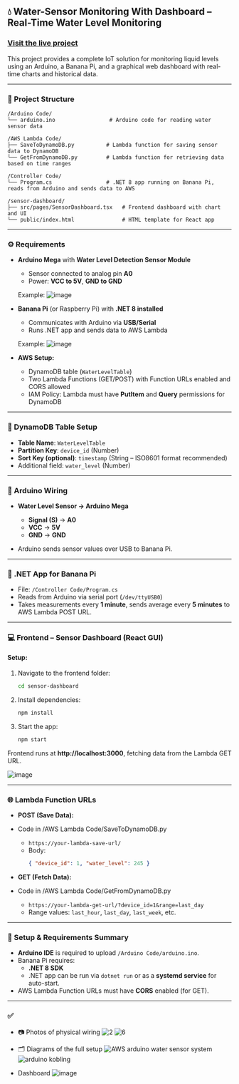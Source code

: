 ## 💧 Water-Sensor Monitoring With Dashboard – Real-Time Water Level Monitoring
### [Visit the live project](https://iot.bjorgeh.org)
This project provides a complete IoT solution for monitoring liquid levels using an Arduino, a Banana Pi, and a graphical web dashboard with real-time charts and historical data.

---

### 📁 Project Structure

```
/Arduino Code/
└── arduino.ino                 # Arduino code for reading water sensor data

/AWS Lambda Code/
├── SaveToDynamoDB.py          # Lambda function for saving sensor data to DynamoDB
└── GetFromDynamoDB.py         # Lambda function for retrieving data based on time ranges

/Controller Code/
└── Program.cs                 # .NET 8 app running on Banana Pi, reads from Arduino and sends data to AWS

/sensor-dashboard/
├── src/pages/SensorDashboard.tsx   # Frontend dashboard with chart and UI
└── public/index.html               # HTML template for React app
```

---

### ⚙️ Requirements

- **Arduino Mega** with **Water Level Detection Sensor Module**
  - Sensor connected to analog pin **A0**
  - Power: **VCC to 5V**, **GND to GND**
  
  Example:
  ![image](https://github.com/user-attachments/assets/0958f8a3-af73-4b40-9f7f-a69934fc5779)

- **Banana Pi** (or Raspberry Pi) with **.NET 8 installed**
  - Communicates with Arduino via **USB/Serial**
  - Runs .NET app and sends data to AWS Lambda
  
  Example:
  ![image](https://github.com/user-attachments/assets/192584b7-d572-49eb-9c57-8f5794b2ce97)

- **AWS Setup:**
  - DynamoDB table (`WaterLevelTable`)
  - Two Lambda Functions (GET/POST) with Function URLs enabled and CORS allowed
  - IAM Policy: Lambda must have **PutItem** and **Query** permissions for DynamoDB

---

### 🧠 DynamoDB Table Setup

- **Table Name**: `WaterLevelTable`
- **Partition Key**: `device_id` (Number)
- **Sort Key (optional)**: `timestamp` (String – ISO8601 format recommended)
- Additional field: `water_level` (Number)

---

### 🔌 Arduino Wiring

- **Water Level Sensor → Arduino Mega**
  - **Signal (S)** → **A0**
  - **VCC** → **5V**
  - **GND** → **GND**

- Arduino sends sensor values over USB to Banana Pi.

---

### 🚀 .NET App for Banana Pi

- File: `/Controller Code/Program.cs`
- Reads from Arduino via serial port (`/dev/ttyUSB0`)
- Takes measurements every **1 minute**, sends average every **5 minutes** to AWS Lambda POST URL.

---

### 💻 Frontend – Sensor Dashboard (React GUI)

#### Setup:

1. Navigate to the frontend folder:
   ```bash
   cd sensor-dashboard
   ```

2. Install dependencies:
   ```bash
   npm install
   ```

3. Start the app:
   ```bash
   npm start
   ```

Frontend runs at **http://localhost:3000**, fetching data from the Lambda GET URL.

![image](https://github.com/user-attachments/assets/c3340e3b-f254-4b64-b00e-9be2aa01a092)

---

### 🌐 Lambda Function URLs

- **POST (Save Data):**
- Code in /AWS Lambda Code/SaveToDynamoDB.py
  - `https://your-lambda-save-url/`
  - Body:  
    ```json
    { "device_id": 1, "water_level": 245 }
    ```

- **GET (Fetch Data):**
- Code in /AWS Lambda Code/GetFromDynamoDB.py
  - `https://your-lambda-get-url/?device_id=1&range=last_day`
  - Range values: `last_hour`, `last_day`, `last_week`, etc.

---

### 🔧 Setup & Requirements Summary

- **Arduino IDE** is required to upload `/Arduino Code/arduino.ino`.
- Banana Pi requires:
  - **.NET 8 SDK**
  - .NET app can be run via `dotnet run` or as a **systemd service** for auto-start.
- AWS Lambda Function URLs must have **CORS** enabled (for GET).

---

### ✅ 

- 📷 Photos of physical wiring
  ![2](https://github.com/user-attachments/assets/50a8e8f4-327c-40de-9a54-3d6ddaff14f2)
  ![6](https://github.com/user-attachments/assets/8ac7feac-15c9-455b-ac2c-217cb894bbda)
  
- 🗂️ Diagrams of the full setup
  ![AWS arduino water sensor system](https://github.com/user-attachments/assets/f4f1a6e7-c478-4bec-9265-86cf0a5370b1)
  ![arduino kobling](https://github.com/user-attachments/assets/e27b3c30-dda8-4d6d-b45e-28bc165646d6)


- Dashboard
  ![image](https://github.com/user-attachments/assets/88e3fdbb-ffbb-4f9e-a6b4-f74add4a5f9f)

